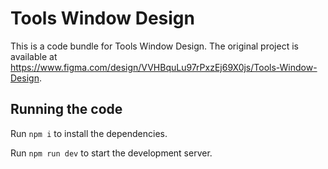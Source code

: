 
  # Tools Window Design

  This is a code bundle for Tools Window Design. The original project is available at https://www.figma.com/design/VVHBquLu97rPxzEj69X0js/Tools-Window-Design.

  ## Running the code

  Run `npm i` to install the dependencies.

  Run `npm run dev` to start the development server.
  